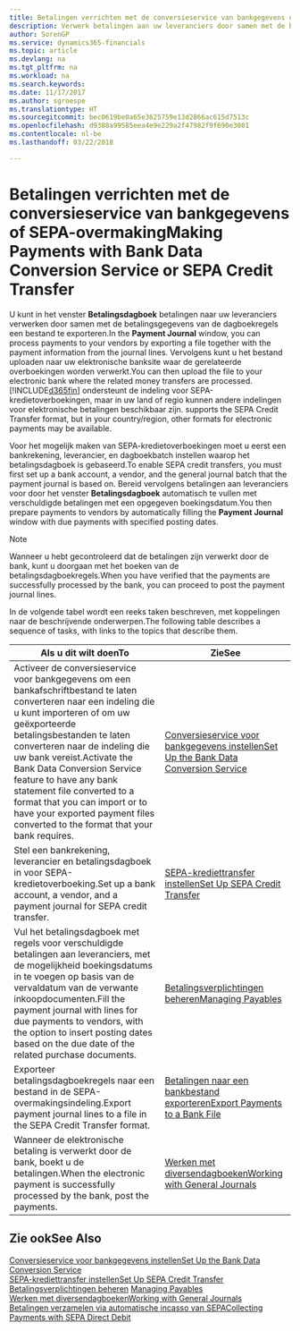 ```yaml
---
title: Betalingen verrichten met de conversieservice van bankgegevens of SEPA-overmaking | Microsoft Docs
description: Verwerk betalingen aan uw leveranciers door samen met de betalingsgegevens van de dagboekregels een bestand te exporteren.
author: SorenGP
ms.service: dynamics365-financials
ms.topic: article
ms.devlang: na
ms.tgt_pltfrm: na
ms.workload: na
ms.search.keywords: 
ms.date: 11/17/2017
ms.author: sgroespe
ms.translationtype: HT
ms.sourcegitcommit: bec0619be0a65e3625759e13d2866ac615d7513c
ms.openlocfilehash: d9388a99585eea4e9e229a2f47982f9f690e3001
ms.contentlocale: nl-be
ms.lasthandoff: 03/22/2018

---
```

# <a name="making-payments-with-bank-data-conversion-service-or-sepa-credit-transfer"></a><span data-ttu-id="1d193-103">Betalingen verrichten met de conversieservice van bankgegevens of SEPA-overmaking</span><span class="sxs-lookup"><span data-stu-id="1d193-103">Making Payments with Bank Data Conversion Service or SEPA Credit Transfer</span></span>
<span data-ttu-id="1d193-104">U kunt in het venster **Betalingsdagboek** betalingen naar uw leveranciers verwerken door samen met de betalingsgegevens van de dagboekregels een bestand te exporteren.</span><span class="sxs-lookup"><span data-stu-id="1d193-104">In the **Payment Journal** window, you can process payments to your vendors by exporting a file together with the payment information from the journal lines.</span></span> <span data-ttu-id="1d193-105">Vervolgens kunt u het bestand uploaden naar uw elektronische banksite waar de gerelateerde overboekingen worden verwerkt.</span><span class="sxs-lookup"><span data-stu-id="1d193-105">You can then upload the file to your electronic bank where the related money transfers are processed.</span></span> [!INCLUDE[d365fin](includes/d365fin_md.md)]<span data-ttu-id="1d193-106"> ondersteunt de indeling voor SEPA-kredietoverboekingen, maar in uw land of regio kunnen andere indelingen voor elektronische betalingen beschikbaar zijn.</span><span class="sxs-lookup"><span data-stu-id="1d193-106"> supports the SEPA Credit Transfer format, but in your country/region, other formats for electronic payments may be available.</span></span>   

 <span data-ttu-id="1d193-107">Voor het mogelijk maken van SEPA-kredietoverboekingen moet u eerst een bankrekening, leverancier, en dagboekbatch instellen waarop het betalingsdagboek is gebaseerd.</span><span class="sxs-lookup"><span data-stu-id="1d193-107">To enable SEPA credit transfers, you must first set up a bank account, a vendor, and the general journal batch that the payment journal is based on.</span></span> <span data-ttu-id="1d193-108">Bereid vervolgens betalingen aan leveranciers voor door het venster **Betalingsdagboek** automatisch te vullen met verschuldigde betalingen met een opgegeven boekingsdatum.</span><span class="sxs-lookup"><span data-stu-id="1d193-108">You then prepare payments to vendors by automatically filling the **Payment Journal** window with due payments with specified posting dates.</span></span>  

> [!NOTE]  
>  <span data-ttu-id="1d193-109">Wanneer u hebt gecontroleerd dat de betalingen zijn verwerkt door de bank, kunt u doorgaan met het boeken van de betalingsdagboekregels.</span><span class="sxs-lookup"><span data-stu-id="1d193-109">When you have verified that the payments are successfully processed by the bank, you can proceed to post the payment journal lines.</span></span>  

 <span data-ttu-id="1d193-110">In de volgende tabel wordt een reeks taken beschreven, met koppelingen naar de beschrijvende onderwerpen.</span><span class="sxs-lookup"><span data-stu-id="1d193-110">The following table describes a sequence of tasks, with links to the topics that describe them.</span></span>   

|<span data-ttu-id="1d193-111">**Als u dit wilt doen**</span><span class="sxs-lookup"><span data-stu-id="1d193-111">**To**</span></span>|<span data-ttu-id="1d193-112">**Zie**</span><span class="sxs-lookup"><span data-stu-id="1d193-112">**See**</span></span>|  
|------------|-------------|  
|<span data-ttu-id="1d193-113">Activeer de conversieservice voor bankgegevens om een bankafschriftbestand te laten converteren naar een indeling die u kunt importeren of om uw geëxporteerde betalingsbestanden te laten converteren naar de indeling die uw bank vereist.</span><span class="sxs-lookup"><span data-stu-id="1d193-113">Activate the Bank Data Conversion Service feature to have any bank statement file converted to a format that you can import or to have your exported payment files converted to the format that your bank requires.</span></span>|[<span data-ttu-id="1d193-114">Conversieservice voor bankgegevens instellen</span><span class="sxs-lookup"><span data-stu-id="1d193-114">Set Up the Bank Data Conversion Service</span></span>](bank-how-setup-bank-statement-service.md)|  
|<span data-ttu-id="1d193-115">Stel een bankrekening, leverancier en betalingsdagboek in voor SEPA-kredietoverboeking.</span><span class="sxs-lookup"><span data-stu-id="1d193-115">Set up a bank account, a vendor, and a payment journal for SEPA credit transfer.</span></span>|[<span data-ttu-id="1d193-116">SEPA-krediettransfer instellen</span><span class="sxs-lookup"><span data-stu-id="1d193-116">Set Up SEPA Credit Transfer</span></span>](finance-how-to-set-up-sepa-credit-transfer.md)|  
|<span data-ttu-id="1d193-117">Vul het betalingsdagboek met regels voor verschuldigde betalingen aan leveranciers, met de mogelijkheid boekingsdatums in te voegen op basis van de vervaldatum van de verwante inkoopdocumenten.</span><span class="sxs-lookup"><span data-stu-id="1d193-117">Fill the payment journal with lines for due payments to vendors, with the option to insert posting dates based on the due date of the related purchase documents.</span></span>|[<span data-ttu-id="1d193-118">Betalingsverplichtingen beheren</span><span class="sxs-lookup"><span data-stu-id="1d193-118">Managing Payables</span></span>](payables-manage-payables.md)|  
|<span data-ttu-id="1d193-119">Exporteer betalingsdagboekregels naar een bestand in de SEPA-overmakingsindeling.</span><span class="sxs-lookup"><span data-stu-id="1d193-119">Export payment journal lines to a file in the SEPA Credit Transfer format.</span></span>|[<span data-ttu-id="1d193-120">Betalingen naar een bankbestand exporteren</span><span class="sxs-lookup"><span data-stu-id="1d193-120">Export Payments to a Bank File</span></span>](payables-how-export-payments-bank-file.md)|  
|<span data-ttu-id="1d193-121">Wanneer de elektronische betaling is verwerkt door de bank, boekt u de betalingen.</span><span class="sxs-lookup"><span data-stu-id="1d193-121">When the electronic payment is successfully processed by the bank, post the payments.</span></span>|[<span data-ttu-id="1d193-122">Werken met diversendagboeken</span><span class="sxs-lookup"><span data-stu-id="1d193-122">Working with General Journals</span></span>](ui-work-general-journals.md)|  

## <a name="see-also"></a><span data-ttu-id="1d193-123">Zie ook</span><span class="sxs-lookup"><span data-stu-id="1d193-123">See Also</span></span>  
[<span data-ttu-id="1d193-124">Conversieservice voor bankgegevens instellen</span><span class="sxs-lookup"><span data-stu-id="1d193-124">Set Up the Bank Data Conversion Service</span></span>](bank-how-setup-bank-statement-service.md)  
[<span data-ttu-id="1d193-125">SEPA-krediettransfer instellen</span><span class="sxs-lookup"><span data-stu-id="1d193-125">Set Up SEPA Credit Transfer</span></span>](finance-how-to-set-up-sepa-credit-transfer.md)  
<span data-ttu-id="1d193-126">[Betalingsverplichtingen beheren](payables-manage-payables.md) </span><span class="sxs-lookup"><span data-stu-id="1d193-126">[Managing Payables](payables-manage-payables.md) </span></span>  
[<span data-ttu-id="1d193-127">Werken met diversendagboeken</span><span class="sxs-lookup"><span data-stu-id="1d193-127">Working with General Journals</span></span>](ui-work-general-journals.md)  
[<span data-ttu-id="1d193-128">Betalingen verzamelen via automatische incasso van SEPA</span><span class="sxs-lookup"><span data-stu-id="1d193-128">Collecting Payments with SEPA Direct Debit</span></span>](finance-collect-payments-with-sepa-direct-debit.md)   

